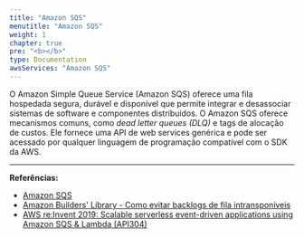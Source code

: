 ```yaml
---
title: "Amazon SQS"
menutitle: "Amazon SQS"
weight: 1
chapter: true
pre: "<b></b>"
type: Documentation
awsServices: "Amazon SQS"
---
```


O Amazon Simple Queue Service (Amazon SQS) oferece uma fila hospedada segura, durável e disponível que permite integrar e desassociar sistemas de software e componentes distribuídos. O Amazon SQS oferece mecanismos comuns, como *dead letter queues (DLQ)* e tags de alocação de custos. Ele fornece uma API de web services genérica e pode ser acessado por qualquer linguagem de programação compatível com o SDK da AWS.


---
**Referências:**
- [Amazon SQS](https://docs.aws.amazon.com/pt_br/AWSSimpleQueueService/latest/SQSDeveloperGuide/welcome.html)
- [Amazon Builders' Library - Como evitar backlogs de fila intransponíveis](https://aws.amazon.com/pt/builders-library/avoiding-insurmountable-queue-backlogs/)
- [AWS re:Invent 2019: Scalable serverless event-driven applications using Amazon SQS & Lambda (API304)](https://www.youtube.com/watch?v=2rikdPIFc_Q)